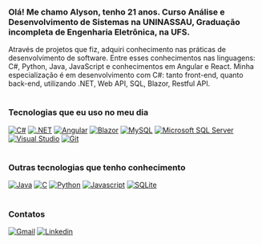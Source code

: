 ### Olá! Me chamo Alyson, tenho 21 anos. Curso Análise e Desenvolvimento de Sistemas na UNINASSAU, Graduação incompleta de Engenharia Eletrônica, na UFS.

Através de projetos que fiz, adquiri conhecimento nas práticas de desenvolvimento de software.
Entre esses conhecimentos nas linguagens: C#, Python, Java, JavaScript e conhecimentos em Angular e React.
Minha especialização é em desenvolvimento com C#: tanto front-end, quanto back-end, utilizando .NET, Web API, SQL, Blazor, Restful API.

#
### Tecnologias que eu uso no meu dia

[![C#](https://img.shields.io/badge/C%23-239120?style=for-the-badge&logo=c-sharp&logoColor=white)]()
[![.NET](https://img.shields.io/badge/.NET-512BD4.svg?style=for-the-badge&logo=dotnet&logoColor=white)]()
[![Angular](https://img.shields.io/badge/Angular-DD0031?style=for-the-badge&logo=angular&logoColor=white)]()
[![Blazor](https://img.shields.io/badge/Blazor-512BD4.svg?style=for-the-badge&logo=Blazor&logoColor=white)]()
[![MySQL](https://img.shields.io/badge/MySQL-4479A1.svg?style=for-the-badge&logo=MySQL&logoColor=white)]()
[![Microsoft SQL Server](https://img.shields.io/badge/Microsoft%20SQL%20Server-CC2927.svg?style=for-the-badge&logo=Microsoft-SQL-Server&logoColor=white)]()
[![Visual Studio](https://img.shields.io/badge/Visual%20Studio-5C2D91.svg?style=for-the-badge&logo=Visual-Studio&logoColor=white)]()
[![Git](https://img.shields.io/badge/GIT-E44C30?style=for-the-badge&logo=git&logoColor=white)]()

#
### Outras tecnologias que tenho conhecimento

[![Java](https://img.shields.io/badge/Java-ED8B00?style=for-the-badge&logo=openjdk&logoColor=white)]()
[![C](https://img.shields.io/badge/C-00599C?style=for-the-badge&logo=c&logoColor=white)]()
[![Python](https://img.shields.io/badge/Python-3776AB.svg?style=for-the-badge&logo=Python&logoColor=white)]()
[![Javascript](https://img.shields.io/badge/JavaScript-F7DF1E.svg?style=for-the-badge&logo=JavaScript&logoColor=black)]()
[![SQLite](https://img.shields.io/badge/SQLite-003B57.svg?style=for-the-badge&logo=SQLite&logoColor=white)]()

#
### Contatos
[![Gmail](https://img.shields.io/badge/Gmail-D14836?style=for-the-badge&logo=gmail&logoColor=white)](https://mail.google.com/mail/u/0/#inbox?compose=CllgCJZcRlKLKGwBbsSVFQhkMsstTwJhNGNpHcDGnDprQmPTzZsXjsgsFhfbJVDbFJTnRcxJsVq)
[![Linkedin](https://img.shields.io/badge/LinkedIn-0A66C2.svg?style=for-the-badge&logo=LinkedIn&logoColor=white)](https://www.linkedin.com/in/alyson-souza-0959a025b/)
#
